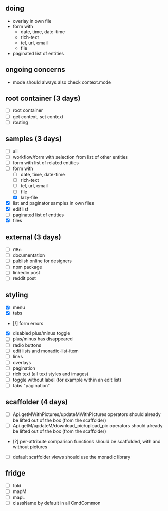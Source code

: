 ## doing
- overlay in own file
- form with
  - date, time, date-time
  - rich-text
  - tel, url, email
  - file
- paginated list of entities

## ongoing concerns
- mode should always also check context.mode

## root container (3 days)
- [ ] root container
- [ ] get context, set context
- [ ] routing

## samples (3 days)
- [ ] all
- [ ] workflow/form with selection from list of other entities
- [ ] form with list of related entities
- [ ] form with
  - [ ] date, time, date-time
  - [ ] rich-text
  - [ ] tel, url, email
  - [ ] file
  - [x] lazy-file
- [x] list and paginator samples in own files
- [x] edit list
- [ ] paginated list of entities
- [x] files

## external (3 days)
- [ ] i18n
- [ ] documentation
- [ ] publish online for designers
- [ ] npm package
- [ ] linkedin post
- [ ] reddit post

## styling
- [x] menu
- [x] tabs
- [/] form errors
- [x] disabled plus/minus toggle
- [ ] plus/minus has disappeared
- [ ] radio buttons
- [ ] edit lists and monadic-list-item
- [ ] links
- [ ] overlays
- [ ] pagination
- [ ] rich text (all text styles and images)
- [ ] toggle without label (for example within an edit list)
- [ ] tabs "pagination"

##  scaffolder (4 days)
- [ ] Api.getMWithPictures/updateMWithPictures operators should already be lifted out of the box (from the scaffolder)
- [ ] Api.getM/updateM/download_pic/upload_pic operators should already be lifted out of the box (from the scaffolder)
- [?] per-attribute comparison functions should be scaffolded, with and without pictures
- [ ] default scaffolder views should use the monadic library

## fridge
- [ ] fold
- [ ] mapM
- [ ] mapL
- [ ] className by default in all CmdCommon
